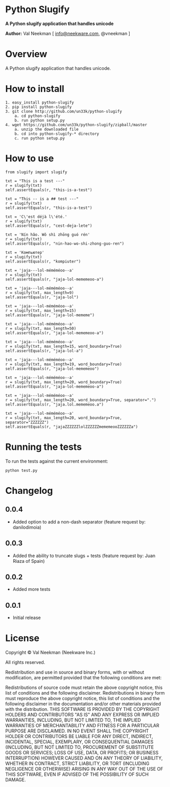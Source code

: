 Python Slugify
====================

**A Python slugify application that handles unicode**

**Author:** Val Neekman [ info@neekware.com, @vneekman ]

Overview
========

A Python slugify application that handles unicode.

How to install
==================

    1. easy_install python-slugify
    2. pip install python-slugify
    3. git clone http://github.com/un33k/python-slugify
        a. cd python-slugify
        b. run python setup.py
    4. wget https://github.com/un33k/python-slugify/zipball/master
        a. unzip the downloaded file
        b. cd into python-slugify-* directory
        c. run python setup.py

How to use
=================
    from slugify import slugify

    txt = "This is a test ---"
    r = slugify(txt)
    self.assertEquals(r, "this-is-a-test")
    
    txt = "This -- is a ## test ---"
    r = slugify(txt)
    self.assertEquals(r, "this-is-a-test")
    
    txt = 'C\'est déjà l\'été.'
    r = slugify(txt)
    self.assertEquals(r, "cest-deja-lete")

    txt = 'Nín hǎo. Wǒ shì zhōng guó rén'
    r = slugify(txt)
    self.assertEquals(r, "nin-hao-wo-shi-zhong-guo-ren")

    txt = 'Компьютер'
    r = slugify(txt)
    self.assertEquals(r, "kompiuter")

    txt = 'jaja---lol-méméméoo--a'
    r = slugify(txt)
    self.assertEquals(r, "jaja-lol-mememeoo-a")

    txt = 'jaja---lol-méméméoo--a'
    r = slugify(txt, max_length=9)
    self.assertEquals(r, "jaja-lol")

    txt = 'jaja---lol-méméméoo--a'
    r = slugify(txt, max_length=15)
    self.assertEquals(r, "jaja-lol-mememe")

    txt = 'jaja---lol-méméméoo--a'
    r = slugify(txt, max_length=50)
    self.assertEquals(r, "jaja-lol-mememeoo-a")

    txt = 'jaja---lol-méméméoo--a'
    r = slugify(txt, max_length=15, word_boundary=True)
    self.assertEquals(r, "jaja-lol-a")

    txt = 'jaja---lol-méméméoo--a'
    r = slugify(txt, max_length=19, word_boundary=True)
    self.assertEquals(r, "jaja-lol-mememeoo")

    txt = 'jaja---lol-méméméoo--a'
    r = slugify(txt, max_length=20, word_boundary=True)
    self.assertEquals(r, "jaja-lol-mememeoo-a")

    txt = 'jaja---lol-méméméoo--a'
    r = slugify(txt, max_length=20, word_boundary=True, separator=".")
    self.assertEquals(r, "jaja.lol.mememeoo.a")

    txt = 'jaja---lol-méméméoo--a'
    r = slugify(txt, max_length=20, word_boundary=True, separator="ZZZZZZ")
    self.assertEquals(r, "jajaZZZZZZlolZZZZZZmememeooZZZZZZa")

Running the tests
=================

To run the tests against the current environment:

    python test.py

Changelog
=========

0.0.4
-----
* Added option to add a non-dash separator (feature request by: danilodimoia)

0.0.3
-----
* Added the ability to truncate slugs + tests (feature request by: Juan Riaza of Spain)

0.0.2
-----
* Added more tests

0.0.1
-----

* Initial release


License
=======

Copyright © Val Neekman (Neekware Inc.)

All rights reserved.

Redistribution and use in source and binary forms, with or without 
modification, are permitted provided that the following conditions are met:

Redistributions of source code must retain the above copyright notice, this 
list of conditions and the following disclaimer.
Redistributions in binary form must reproduce the above copyright notice, this 
list of conditions and the following disclaimer in the documentation and/or 
other materials provided with the distribution.
THIS SOFTWARE IS PROVIDED BY THE COPYRIGHT HOLDERS AND CONTRIBUTORS "AS IS" AND 
ANY EXPRESS OR IMPLIED WARRANTIES, INCLUDING, BUT NOT LIMITED TO, THE IMPLIED 
WARRANTIES OF MERCHANTABILITY AND FITNESS FOR A PARTICULAR PURPOSE ARE 
DISCLAIMED. IN NO EVENT SHALL THE COPYRIGHT HOLDER OR CONTRIBUTORS BE LIABLE 
FOR ANY DIRECT, INDIRECT, INCIDENTAL, SPECIAL, EXEMPLARY, OR CONSEQUENTIAL 
DAMAGES (INCLUDING, BUT NOT LIMITED TO, PROCUREMENT OF SUBSTITUTE GOODS OR 
SERVICES; LOSS OF USE, DATA, OR PROFITS; OR BUSINESS INTERRUPTION) HOWEVER 
CAUSED AND ON ANY THEORY OF LIABILITY, WHETHER IN CONTRACT, STRICT LIABILITY, 
OR TORT (INCLUDING NEGLIGENCE OR OTHERWISE) ARISING IN ANY WAY OUT OF THE USE 
OF THIS SOFTWARE, EVEN IF ADVISED OF THE POSSIBILITY OF SUCH DAMAGE.



